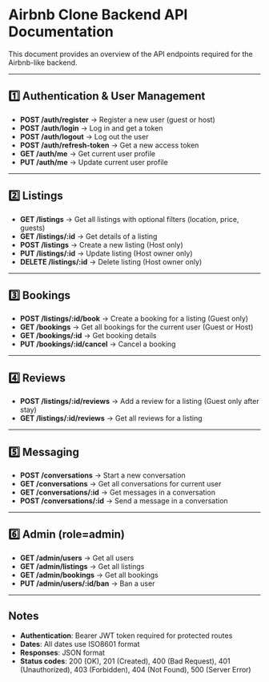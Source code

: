 # Airbnb Clone Backend API Documentation

This document provides an overview of the API endpoints required for the Airbnb-like backend.

---

## 1️⃣ Authentication & User Management
- **POST /auth/register** → Register a new user (guest or host)
- **POST /auth/login** → Log in and get a token
- **POST /auth/logout** → Log out the user
- **POST /auth/refresh-token** → Get a new access token
- **GET /auth/me** → Get current user profile
- **PUT /auth/me** → Update current user profile

---

## 2️⃣ Listings
- **GET /listings** → Get all listings with optional filters (location, price, guests)
- **GET /listings/:id** → Get details of a listing
- **POST /listings** → Create a new listing (Host only)
- **PUT /listings/:id** → Update listing (Host owner only)
- **DELETE /listings/:id** → Delete listing (Host owner only)

---

## 3️⃣ Bookings
- **POST /listings/:id/book** → Create a booking for a listing (Guest only)
- **GET /bookings** → Get all bookings for the current user (Guest or Host)
- **GET /bookings/:id** → Get booking details
- **PUT /bookings/:id/cancel** → Cancel a booking

---

## 4️⃣ Reviews
- **POST /listings/:id/reviews** → Add a review for a listing (Guest only after stay)
- **GET /listings/:id/reviews** → Get all reviews for a listing

---

## 5️⃣ Messaging
- **POST /conversations** → Start a new conversation
- **GET /conversations** → Get all conversations for current user
- **GET /conversations/:id** → Get messages in a conversation
- **POST /conversations/:id** → Send a message in a conversation

---

## 6️⃣ Admin (role=admin)
- **GET /admin/users** → Get all users
- **GET /admin/listings** → Get all listings
- **GET /admin/bookings** → Get all bookings
- **PUT /admin/users/:id/ban** → Ban a user

---

## Notes
- **Authentication**: Bearer JWT token required for protected routes
- **Dates**: All dates use ISO8601 format
- **Responses**: JSON format
- **Status codes**: 200 (OK), 201 (Created), 400 (Bad Request), 401 (Unauthorized), 403 (Forbidden), 404 (Not Found), 500 (Server Error)
